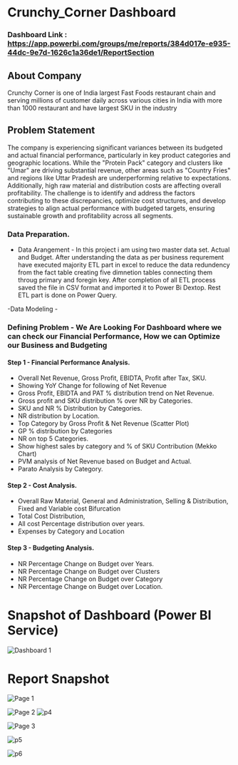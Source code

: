 
# Crunchy_Corner Dashboard

### Dashboard Link : https://app.powerbi.com/groups/me/reports/384d017e-e935-44dc-9e7d-1626c1a36de1/ReportSection

## About Company


Crunchy Corner is one of India largest Fast Foods restaurant chain and serving millions of customer daily across various cities in India with more than 1000 restaurant and have largest SKU in the industry


## Problem Statement

The company is experiencing significant variances between its budgeted and actual financial performance, particularly in key product categories and geographic locations. While the "Protein Pack" category and clusters like "Umar" are driving substantial revenue, other areas such as "Country Fries" and regions like Uttar Pradesh are underperforming relative to expectations. Additionally, high raw material and distribution costs are affecting overall profitability. The challenge is to identify and address the factors contributing to these discrepancies, optimize cost structures, and develop strategies to align actual performance with budgeted targets, ensuring sustainable growth and profitability across all segments.




### Data Preparation.

- Data Arangement - In this project i am using two master data set. Actual and Budget. After understanding the data as per business requrement have executed majority ETL part in excel to reduce the data redundency from the fact table creating five dimnetion tables connecting them throug primary and foregin key. After completion of all ETL process saved the file in CSV format and imported it to Power Bi Dextop. Rest ETL part is done on Power Query.  
 

-Data Modeling - 

### Defining Problem - We Are Looking For Dashboard where we can check our Financial Performance, How we can Optimize our Business and Budgeting 

#### Step 1 - Financial Performance Analysis. 
- Overall Net Revenue, Gross Profit, EBIDTA, Profit after Tax, SKU.
- Showing YoY Change for following of Net Revenue
- Gross Profit, EBIDTA and PAT % distribution trend on Net Revenue.
- Gross profit and SKU distribution % over NR by Categories.
- SKU and NR % Distribution by Categories.
- NR distribution by Location.
- Top Category by Gross Profit & Net Revenue (Scatter Plot)
- GP % distribution by Categories
- NR on top 5 Categories.
- Show highest sales by category and % of SKU Contribution (Mekko Chart)
- PVM analysis of Net Revenue based on Budget and Actual.
- Parato Analysis by Category.
 
#### Step 2 - Cost Analysis.
- Overall Raw Material, General and Administration, Selling & Distribution, Fixed and Variable cost Bifurcation
- Total Cost Distribution,
- All cost Percentage distribution over years.
- Expenses by Category and Location 

#### Step 3 - Budgeting Analysis.
- NR Percentage Change on Budget over Years.
- NR Percentage Change on Budget over Clusters
- NR Percentage Change on Budget over Category
- NR Percentage Change on Budget over Location.     

# Snapshot of Dashboard (Power BI Service)

![Dashboard 1](https://github.com/user-attachments/assets/8d028eea-628d-4ca6-81a1-d02b741c0d4b)

 
 # Report Snapshot 
 
 ![Page 1](https://github.com/user-attachments/assets/96e0c666-be4e-465f-8463-a2f334b3b54f)




![Page 2](https://github.com/user-attachments/assets/f8115ceb-1102-40eb-9889-8682ddc75434)
![p4](https://github.com/user-attachments/assets/21a31af6-6c3c-4e29-8b74-032edb860f35)


![Page 3](https://github.com/user-attachments/assets/84f42d5b-757b-42e1-9d89-3485ac55f6b9)


![p5](https://github.com/user-attachments/assets/272ed85f-a138-4fc6-83f3-6778231dc4a9)

![p6](https://github.com/user-attachments/assets/8e6c47df-1acd-4b8f-acfa-fd106fd80b18)
